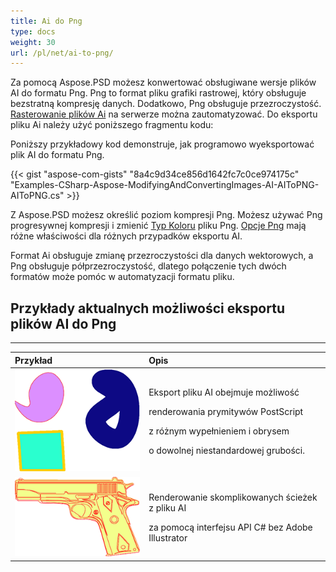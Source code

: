 ```yaml
---
title: Ai do Png
type: docs
weight: 30
url: /pl/net/ai-to-png/
---
```


Za pomocą Aspose.PSD możesz konwertować obsługiwane wersje plików AI do formatu Png. Png to format pliku grafiki rastrowej, który obsługuje bezstratną kompresję danych. Dodatkowo, Png obsługuje przezroczystość. [Rasterowanie plików Ai](/pl/psd/net/converting-ai-image-to-raster-format/) na serwerze można zautomatyzować. Do eksportu pliku Ai należy użyć poniższego fragmentu kodu:

Poniższy przykładowy kod demonstruje, jak programowo wyeksportować plik AI do formatu Png.

{{< gist "aspose-com-gists" "8a4c9d34ce856d1642fc7c0ce974175c" "Examples-CSharp-Aspose-ModifyingAndConvertingImages-AI-AIToPNG-AIToPNG.cs" >}}

Z Aspose.PSD możesz określić poziom kompresji Png. Możesz używać Png progresywnej kompresji i zmienić [Typ Koloru](https://reference.aspose.com/psd/net/aspose.psd.imageoptions/pngoptions/properties/colortype) pliku Png. [Opcje Png](https://reference.aspose.com/psd/net/aspose.psd.imageoptions/pngoptions) mają różne właściwości dla różnych przypadków eksportu AI.

Format Ai obsługuje zmianę przezroczystości dla danych wektorowych, a Png obsługuje półprzezroczystość, dlatego połączenie tych dwóch formatów może pomóc w automatyzacji formatu pliku.

## **Przykłady aktualnych możliwości eksportu plików AI do Png**
-----

| **Przykład** | **Opis** |
| :- | :- |
|![todo:image_alt_text](ai-to-png_1.png)|<p>Eksport pliku AI obejmuje możliwość</p><p>renderowania prymitywów PostScript</p><p>z różnym wypełnieniem i obrysem</p><p>o dowolnej niestandardowej grubości.</p>|
|![todo:image_alt_text](ai-to-png_2.png)|<p>Renderowanie skomplikowanych ścieżek z pliku AI</p><p>za pomocą interfejsu API C# bez Adobe Illustrator</p>|
